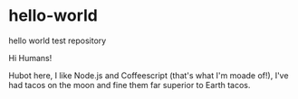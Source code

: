 # hello-world
hello world test repository

Hi Humans!

Hubot here, I like Node.js and Coffeescript (that's what I'm moade of!),
I've had tacos on the moon and fine them far superior to Earth tacos.
